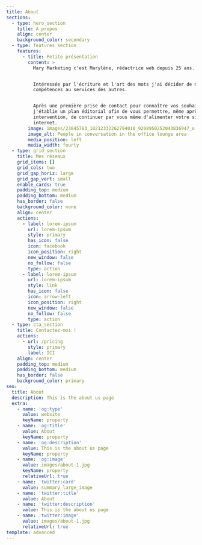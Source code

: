 ```yaml
---
title: About
sections:
  - type: hero_section
    title: A propos
    align: center
    background_color: secondary
  - type: features_section
    features:
      - title: Petite présentation
        content: >
          Mary Marketing c'est Marylène, rédactrice web depuis 25 ans.


          Intéressée par l'écriture et l'art des mots j'ai décider de mettre mes
          compétences au services des autres.


          Après une première prise de contact pour connaître vos souhaits,
          j'établie un plan éditorial afin de vous permettre, même après mon
          intervention, de continuer par vous même d'alimenter votre site
          internet.
        image: images/23845783_10212332262794010_9208950252043836947_o.jpg
        image_alt: People in conversation in the office lounge area
        media_position: left
        media_width: fourty
  - type: grid_section
    title: Mes réseaux
    grid_items: []
    grid_cols: two
    grid_gap_horiz: large
    grid_gap_vert: small
    enable_cards: true
    padding_top: medium
    padding_bottom: medium
    has_border: false
    background_color: none
    align: center
    actions:
      - label: lorem-ipsum
        url: lorem-ipsum
        style: primary
        has_icon: false
        icon: facebook
        icon_position: right
        new_window: false
        no_follow: false
        type: action
      - label: lorem-ipsum
        url: lorem-ipsum
        style: link
        has_icon: false
        icon: arrow-left
        icon_position: right
        new_window: false
        no_follow: false
        type: action
  - type: cta_section
    title: Contactez-moi !
    actions:
      - url: /pricing
        style: primary
        label: ICI
    align: center
    padding_top: medium
    padding_bottom: medium
    has_border: false
    background_color: primary
seo:
  title: About
  description: This is the about us page
  extra:
    - name: 'og:type'
      value: website
      keyName: property
    - name: 'og:title'
      value: About
      keyName: property
    - name: 'og:description'
      value: This is the about us page
      keyName: property
    - name: 'og:image'
      value: images/about-1.jpg
      keyName: property
      relativeUrl: true
    - name: 'twitter:card'
      value: summary_large_image
    - name: 'twitter:title'
      value: About
    - name: 'twitter:description'
      value: This is the about us page
    - name: 'twitter:image'
      value: images/about-1.jpg
      relativeUrl: true
template: advanced
---
```

